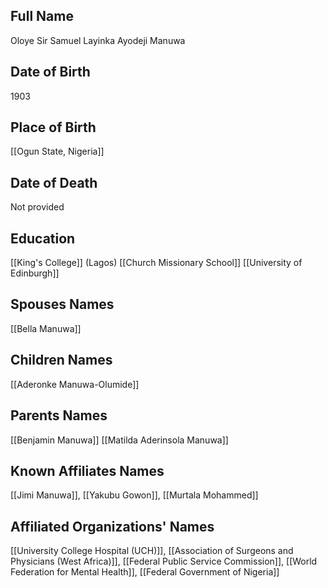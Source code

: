 ## Full Name
Oloye Sir Samuel Layinka Ayodeji Manuwa

## Date of Birth
1903

## Place of Birth
[[Ogun State, Nigeria]]

## Date of Death
Not provided

## Education
[[King's College]] (Lagos)
[[Church Missionary School]]
[[University of Edinburgh]]


## Spouses Names
[[Bella Manuwa]]

## Children Names
[[Aderonke Manuwa-Olumide]]

## Parents Names
[[Benjamin Manuwa]]
[[Matilda Aderinsola Manuwa]]

## Known Affiliates Names
[[Jimi Manuwa]], [[Yakubu Gowon]], [[Murtala Mohammed]]

## Affiliated Organizations' Names
[[University College Hospital (UCH)]], [[Association of Surgeons and Physicians (West Africa)]], [[Federal Public Service Commission]], [[World Federation for Mental Health]], [[Federal Government of Nigeria]]

